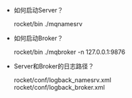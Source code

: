 
- 如何启动Server？

  rocket/bin ./mqnamesrv

- 如何启动Broker？

  rocket/bin ./mqbroker -n 127.0.0.1:9876

- Server和Broker的日志路径？

  rocket/conf/logback_namesrv.xml\
  rocket/conf/logback_broker.xml
